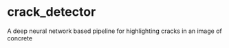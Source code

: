 # crack_detector
A deep neural network based pipeline for highlighting cracks in an image of concrete
